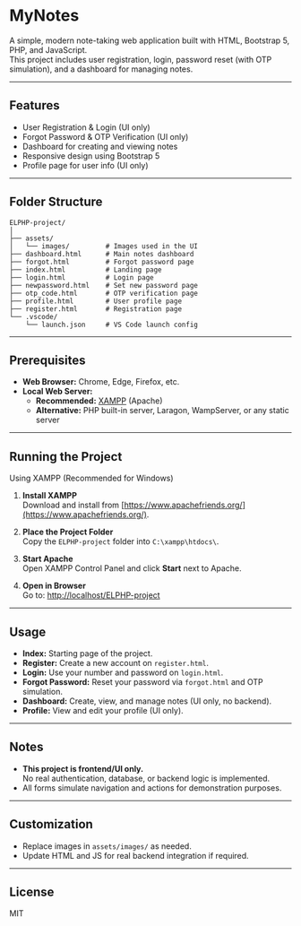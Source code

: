 # MyNotes

A simple, modern note-taking web application built with HTML, Bootstrap 5, PHP, and JavaScript.  
This project includes user registration, login, password reset (with OTP simulation), and a dashboard for managing notes.

---

## Features

- User Registration & Login (UI only)
- Forgot Password & OTP Verification (UI only)
- Dashboard for creating and viewing notes
- Responsive design using Bootstrap 5
- Profile page for user info (UI only)

---

## Folder Structure

```
ELPHP-project/
│
├── assets/
│   └── images/         # Images used in the UI
├── dashboard.html      # Main notes dashboard
├── forgot.html         # Forgot password page
├── index.html          # Landing page
├── login.html          # Login page
├── newpassword.html    # Set new password page
├── otp_code.html       # OTP verification page
├── profile.html        # User profile page
├── register.html       # Registration page
└── .vscode/
    └── launch.json     # VS Code launch config
```

---

## Prerequisites

- **Web Browser:** Chrome, Edge, Firefox, etc.
- **Local Web Server:**  
  - **Recommended:** [XAMPP](https://www.apachefriends.org/) (Apache)
  - **Alternative:** PHP built-in server, Laragon, WampServer, or any static server

---

## Running the Project

Using XAMPP (Recommended for Windows)

1. **Install XAMPP**  
   Download and install from [https://www.apachefriends.org/](https://www.apachefriends.org/).

2. **Place the Project Folder**  
   Copy the `ELPHP-project` folder into `C:\xampp\htdocs\`.

3. **Start Apache**  
   Open XAMPP Control Panel and click **Start** next to Apache.

4. **Open in Browser**  
   Go to: [http://localhost/ELPHP-project](http://localhost/ELPHP-project)

---

## Usage
- **Index:** Starting page of the project.
- **Register:** Create a new account on `register.html`.
- **Login:** Use your number and password on `login.html`.
- **Forgot Password:** Reset your password via `forgot.html` and OTP simulation.
- **Dashboard:** Create, view, and manage notes (UI only, no backend).
- **Profile:** View and edit your profile (UI only).

---

## Notes

- **This project is frontend/UI only.**  
  No real authentication, database, or backend logic is implemented.
- All forms simulate navigation and actions for demonstration purposes.

---

## Customization

- Replace images in `assets/images/` as needed.
- Update HTML and JS for real backend integration if required.

---

## License

MIT
